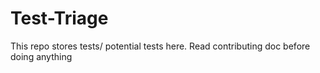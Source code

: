 Test-Triage
===========

This repo stores tests/ potential tests here. Read contributing doc before doing anything
